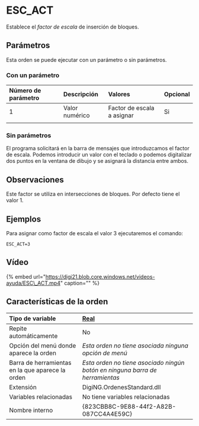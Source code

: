 # ESC\_ACT

Establece el _factor de escala_ de inserción de bloques.

## Parámetros

Esta orden se puede ejecutar con un parámetro o sin parámetros.

### Con un parámetro

| Número de parámetro | Descripción | Valores | Opcional |
| :--- | :--- | :--- | :--- |
| 1 | Valor numérico | Factor de escala a asignar | Si |
|  |  |  |  |

### Sin parámetros

El programa solicitará en la barra de mensajes que introduzcamos el factor de escala. Podemos introducir un valor con el teclado o podemos digitalizar dos puntos en la ventana de dibujo y se asignará la distancia entre ambos.

## Observaciones

Este factor se utiliza en intersecciones de bloques. Por defecto tiene el valor 1.

## Ejemplos

Para asignar como factor de escala el valor 3 ejecutaremos el comando:

```text
ESC_ACT=3
```

## Vídeo

{% embed url="https://digi21.blob.core.windows.net/videos-ayuda/ESC\_ACT.mp4" caption="" %}

## Características de la orden

| Tipo de variable | [Real](../../../ordenes/variables/variables-reales.md) |
| :--- | :--- |
| Repite automáticamente | No |
| Opción del menú donde aparece la orden | _Esta orden no tiene asociada ninguna opción de menú_ |
| Barra de herramientas en la que aparece la orden | _Esta orden no tiene asociado ningún botón en ninguna barra de herramientas_ |
| Extensión | DigiNG.OrdenesStandard.dll |
| Variables relacionadas | No tiene variables relacionadas |
| Nombre interno | {823CBB8C-9E88-44f2-A82B-087CC4A4E59C} |

